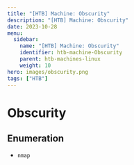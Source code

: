 ```yaml
---
title: "[HTB] Machine: Obscurity"
description: "[HTB] Machine: Obscurity"
date: 2023-10-28
menu:
  sidebar:
    name: "[HTB] Machine: Obscurity"
    identifier: htb-machine-Obscurity
    parent: htb-machines-linux
    weight: 10
hero: images/obscurity.png
tags: ["HTB"]
---
```


# Obscurity
## Enumeration
- `nmap`